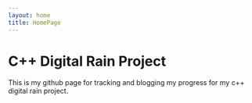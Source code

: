 ```yaml
---
layout: home
title: HomePage
---
```


# C++ Digital Rain Project 
This is my github page for tracking and blogging my progress for my c++ digital rain project.
